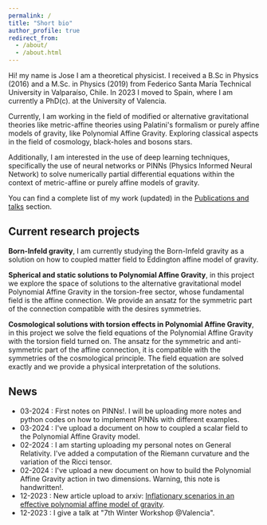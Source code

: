 ```yaml
---
permalink: /
title: "Short bio"
author_profile: true
redirect_from: 
  - /about/
  - /about.html
---
```



Hi! my name is Jose I am a theoretical physicist. I received a B.Sc in Physics (2016) and a M.Sc. in Physics (2019) from
Federico Santa María Technical University in Valparaíso, Chile. In 2023 I moved
to Spain, where I am currently a PhD(c). at the University of Valencia.

Currently, I am working in the field of modified or alternative gravitational theories like metric-affine theories
using Palatini's formalism or purely affine models of gravity, like Polynomial Affine Gravity. Exploring classical
aspects in the field of cosmology, black-holes and bosons stars.

Additionally, I am interested in the use of deep learning techniques, specifically the use of neural networks or PINNs (Physics 
Informed Neural Network) to solve numerically partial differential equations within the context of metric-affine
or purely affine models of gravity.

You can find a complete list of my work (updated) in the [Publications and talks](https://joseipg1.github.io/publications/) section.

## Current research projects

**Born-Infeld gravity**, I am currently studying the Born-Infeld gravity as a solution on how to coupled matter field to Eddington 
affine model of gravity.

**Spherical and static solutions to Polynomial Affine Gravity**, in this project we explore the space of solutions to the alternative gravitational
model Polynomial Affine Gravity in the torsion-free sector, whose fundamental field is the affine connection. We provide an ansatz for the
symmetric part of the connection compatible with the desires symmetries. 

**Cosmological solutions with torsion effects in Polynomial Affine Gravity**, in this project we solve the field equations of the Polynomial
Affine Gravity with the torsion field turned on. The ansatz for the symmetric and anti-symmetric part of the affine connection, it is compatible with the symmetries of the cosmological principle. The field equation are solved exactly and we provide a physical interpretation of the solutions.


## News

- 03-2024 : First notes on PINNs!. I will be uploading more notes and python codes on how to implement PINNs with different examples.
- 03-2024 : I've upload a document on how to coupled a scalar field to the Polynomial Affine Gravity model.
- 02-2024 : I am starting uploading my personal notes on General Relativity. I've added a computation of the Riemann curvature and the variation of the 
Ricci tensor.
- 02-2024 : I've upload a new document on how to build the Polynomial Affine Gravity action in two dimensions. Warning, this note is handwritten!.
- 12-2023 : New article upload to arxiv: [Inflationary scenarios in an effective polynomial affine model of gravity](https://browse.arxiv.org/abs/2312.07312).
- 12-2023 : I give a talk at "7th Winter Workshop @Valencia".